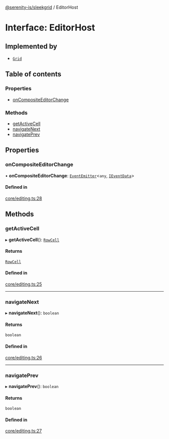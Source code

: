 [@serenity-is/sleekgrid](../README.md) / EditorHost

# Interface: EditorHost

## Implemented by

- [`Grid`](../classes/Grid.md)

## Table of contents

### Properties

- [onCompositeEditorChange](EditorHost.md#oncompositeeditorchange)

### Methods

- [getActiveCell](EditorHost.md#getactivecell)
- [navigateNext](EditorHost.md#navigatenext)
- [navigatePrev](EditorHost.md#navigateprev)

## Properties

### onCompositeEditorChange

• **onCompositeEditorChange**: [`EventEmitter`](../classes/EventEmitter.md)\<`any`, [`IEventData`](IEventData.md)\>

#### Defined in

[core/editing.ts:28](https://github.com/serenity-is/sleekgrid/blob/master/src/core/editing.ts#L28)

## Methods

### getActiveCell

▸ **getActiveCell**(): [`RowCell`](RowCell.md)

#### Returns

[`RowCell`](RowCell.md)

#### Defined in

[core/editing.ts:25](https://github.com/serenity-is/sleekgrid/blob/master/src/core/editing.ts#L25)

___

### navigateNext

▸ **navigateNext**(): `boolean`

#### Returns

`boolean`

#### Defined in

[core/editing.ts:26](https://github.com/serenity-is/sleekgrid/blob/master/src/core/editing.ts#L26)

___

### navigatePrev

▸ **navigatePrev**(): `boolean`

#### Returns

`boolean`

#### Defined in

[core/editing.ts:27](https://github.com/serenity-is/sleekgrid/blob/master/src/core/editing.ts#L27)
